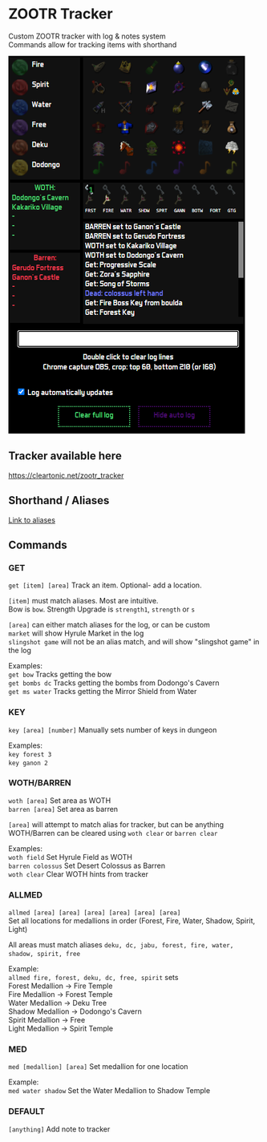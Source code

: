 # ZOOTR Tracker

Custom ZOOTR tracker with log & notes system  
Commands allow for tracking items with shorthand 

<img src = 'img/screencap.png'></img>

## Tracker available here
<a href="https://cleartonic.net/zootr_tracker" target="_blank">https://cleartonic.net/zootr_tracker</a>

## Shorthand / Aliases
<a href="https://pastebin.com/Jva1gTta" target="_blank">Link to aliases</a>
## Commands

### GET
`get [item] [area]`  Track an item. Optional- add a location.  

`[item]` must match aliases. Most are intuitive.  
Bow is `bow`. Strength Upgrade is `strength1`, `strength` or `s`  

`[area]` can either match aliases for the log, or can be custom  
`market` will show Hyrule Market in the log  
`slingshot game` will not be an alias match, and will show "slingshot game" in the log

Examples:  
`get bow` Tracks getting the bow  
`get bombs dc` Tracks getting the bombs from Dodongo's Cavern  
`get ms water` Tracks getting the Mirror Shield from Water  

### KEY

`key [area] [number]` Manually sets number of keys in dungeon  

Examples:  
`key forest 3`  
`key ganon 2`   

### WOTH/BARREN 
`woth [area]`  Set area as WOTH  
`barren [area]` Set area as barren

`[area]` will attempt to match alias for tracker, but can be anything  
WOTH/Barren can be cleared using `woth clear` or `barren clear`

Examples:  
`woth field` Set Hyrule Field as WOTH  
`barren colossus` Set Desert Colossus as Barren  
`woth clear` Clear WOTH hints from tracker  

### ALLMED
`allmed [area] [area] [area] [area] [area] [area]`   
Set all locations for medallions in order (Forest, Fire, Water, Shadow, Spirit, Light)  

All areas must match aliases `deku, dc, jabu, forest, fire, water, shadow, spirit, free`  

Example:  
`allmed fire, forest, deku, dc, free, spirit` sets  
Forest Medallion -> Fire Temple  
Fire Medallion -> Forest Temple  
Water Medallion -> Deku Tree  
Shadow Medallion -> Dodongo's Cavern  
Spirit Medallion -> Free  
Light Medallion -> Spirit Temple  

### MED
`med [medallion] [area]` Set medallion for one location

Example:  
`med water shadow` Set the Water Medallion to Shadow Temple


### DEFAULT

`[anything]` Add note to tracker

